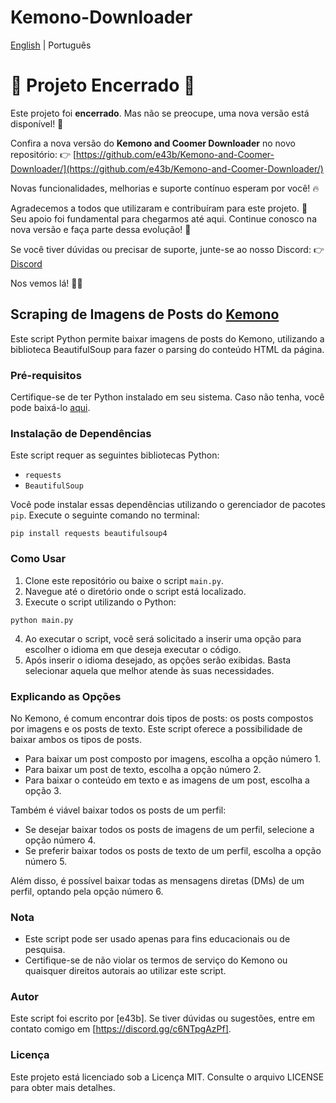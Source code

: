 # Kemono-Downloader

[English](README.md) | Português

# 🚨 Projeto Encerrado 🚨

Este projeto foi **encerrado**. Mas não se preocupe, uma nova versão está disponível! 🎉

Confira a nova versão do **Kemono and Coomer Downloader** no novo repositório:
👉 [https://github.com/e43b/Kemono-and-Coomer-Downloader/](https://github.com/e43b/Kemono-and-Coomer-Downloader/)

Novas funcionalidades, melhorias e suporte contínuo esperam por você! 🔥

Agradecemos a todos que utilizaram e contribuíram para este projeto. 🙏 Seu apoio foi fundamental para chegarmos até aqui. Continue conosco na nova versão e faça parte dessa evolução! 🚀

Se você tiver dúvidas ou precisar de suporte, junte-se ao nosso Discord:
👉 [Discord](https://discord.gg/TaPhfXawcE)

Nos vemos lá! 💬✨

## Scraping de Imagens de Posts do [Kemono](https://kemono.su/)

Este script Python permite baixar imagens de posts do Kemono, utilizando a biblioteca BeautifulSoup para fazer o parsing do conteúdo HTML da página.

### Pré-requisitos

Certifique-se de ter Python instalado em seu sistema. Caso não tenha, você pode baixá-lo [aqui](https://www.python.org/downloads/).

### Instalação de Dependências

Este script requer as seguintes bibliotecas Python:

- `requests`
- `BeautifulSoup`

Você pode instalar essas dependências utilizando o gerenciador de pacotes `pip`. Execute o seguinte comando no terminal:

```
pip install requests beautifulsoup4
```

### Como Usar

1. Clone este repositório ou baixe o script `main.py`.
2. Navegue até o diretório onde o script está localizado.
3. Execute o script utilizando o Python:

```
python main.py
```

4. Ao executar o script, você será solicitado a inserir uma opção para escolher o idioma em que deseja executar o código.
5. Após inserir o idioma desejado, as opções serão exibidas. Basta selecionar aquela que melhor atende às suas necessidades.

### Explicando as Opções

No Kemono, é comum encontrar dois tipos de posts: os posts compostos por imagens e os posts de texto. Este script oferece a possibilidade de baixar ambos os tipos de posts.

- Para baixar um post composto por imagens, escolha a opção número 1.
- Para baixar um post de texto, escolha a opção número 2.
- Para baixar o conteúdo em texto e as imagens de um post, escolha a opção 3.

Também é viável baixar todos os posts de um perfil:

- Se desejar baixar todos os posts de imagens de um perfil, selecione a opção número 4.
- Se preferir baixar todos os posts de texto de um perfil, escolha a opção número 5.

Além disso, é possível baixar todas as mensagens diretas (DMs) de um perfil, optando pela opção número 6.

### Nota

- Este script pode ser usado apenas para fins educacionais ou de pesquisa.
- Certifique-se de não violar os termos de serviço do Kemono ou quaisquer direitos autorais ao utilizar este script.

### Autor

Este script foi escrito por [e43b]. Se tiver dúvidas ou sugestões, entre em contato comigo em [https://discord.gg/c6NTpgAzPf].

### Licença

Este projeto está licenciado sob a Licença MIT. Consulte o arquivo LICENSE para obter mais detalhes.
